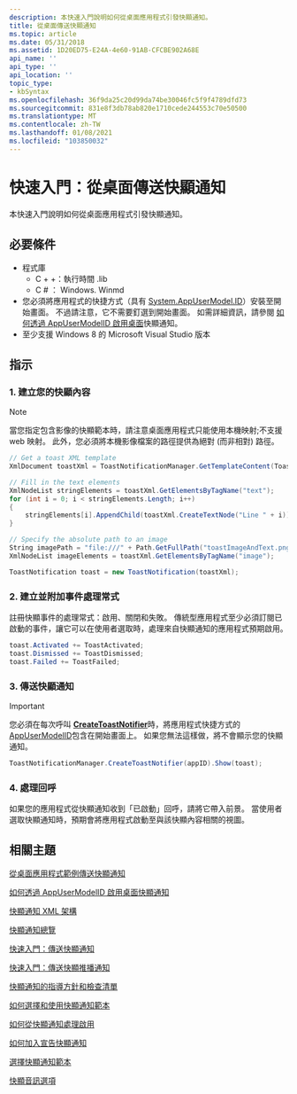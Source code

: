 ```yaml
---
description: 本快速入門說明如何從桌面應用程式引發快顯通知。
title: 從桌面傳送快顯通知
ms.topic: article
ms.date: 05/31/2018
ms.assetid: 1D20ED75-E24A-4e60-91AB-CFCBE902A68E
api_name: ''
api_type: ''
api_location: ''
topic_type:
- kbSyntax
ms.openlocfilehash: 36f9da25c20d99da74be30046fc5f9f4789dfd73
ms.sourcegitcommit: 831e8f3db78ab820e1710cede244553c70e50500
ms.translationtype: MT
ms.contentlocale: zh-TW
ms.lasthandoff: 01/08/2021
ms.locfileid: "103850032"
---
```

# <a name="quickstart-sending-a-toast-notification-from-the-desktop"></a>快速入門：從桌面傳送快顯通知

本快速入門說明如何從桌面應用程式引發快顯通知。

## <a name="prerequisites"></a>必要條件

-   程式庫
    -   C + +：執行時間 .lib
    -   C \# ： Windows. Winmd
-   您必須將應用程式的快捷方式（具有 [System.AppUserModel.ID](../properties/props-system-appusermodel-id.md)）安裝至開始畫面。 不過請注意，它不需要釘選到開始畫面。 如需詳細資訊，請參閱 [如何透過 AppUserModelID 啟用桌面](enable-desktop-toast-with-appusermodelid.md)快顯通知。
-   至少支援 Windows 8 的 Microsoft Visual Studio 版本

## <a name="instructions"></a>指示

### <a name="1-create-your-toast-content"></a>1. 建立您的快顯內容

> [!Note]  
> 當您指定包含影像的快顯範本時，請注意桌面應用程式只能使用本機映射;不支援 web 映射。 此外，您必須將本機影像檔案的路徑提供為絕對 (而非相對) 路徑。

 


```csharp
// Get a toast XML template
XmlDocument toastXml = ToastNotificationManager.GetTemplateContent(ToastTemplateType.ToastImageAndText04);

// Fill in the text elements
XmlNodeList stringElements = toastXml.GetElementsByTagName("text");
for (int i = 0; i < stringElements.Length; i++)
{
    stringElements[i].AppendChild(toastXml.CreateTextNode("Line " + i));
}

// Specify the absolute path to an image
String imagePath = "file:///" + Path.GetFullPath("toastImageAndText.png");
XmlNodeList imageElements = toastXml.GetElementsByTagName("image");

ToastNotification toast = new ToastNotification(toastXml);
```



### <a name="2-create-and-attach-the-event-handlers"></a>2. 建立並附加事件處理常式

註冊快顯事件的處理常式：啟用、關閉和失敗。 傳統型應用程式至少必須訂閱已啟動的事件，讓它可以在使用者選取時，處理來自快顯通知的應用程式預期啟用。


```csharp
toast.Activated += ToastActivated;
toast.Dismissed += ToastDismissed;
toast.Failed += ToastFailed;
```



### <a name="3-send-the-toast"></a>3. 傳送快顯通知

> [!IMPORTANT]
> 您必須在每次呼叫 [**CreateToastNotifier**](/uwp/api/Windows.UI.Notifications.ToastNotificationManager?view=winrt-19041)時，將應用程式快捷方式的 [AppUserModelID](../properties/props-system-appusermodel-id.md)包含在開始畫面上。 如果您無法這樣做，將不會顯示您的快顯通知。

 


```csharp
ToastNotificationManager.CreateToastNotifier(appID).Show(toast);
```



### <a name="4-handle-the-callbacks"></a>4. 處理回呼

如果您的應用程式從快顯通知收到「已啟動」回呼，請將它帶入前景。 當使用者選取快顯通知時，預期會將應用程式啟動至與該快顯內容相關的視圖。

## <a name="related-topics"></a>相關主題

<dl> <dt>

[從桌面應用程式範例傳送快顯通知](https://github.com/microsoft/Windows-classic-samples/tree/master/Samples/DesktopToasts)
</dt> <dt>

[如何透過 AppUserModelID 啟用桌面快顯通知](enable-desktop-toast-with-appusermodelid.md)
</dt> <dt>

[快顯通知 XML 架構](/uwp/schemas/tiles/toastschema/schema-root)
</dt> <dt>

[快顯通知總覽](/previous-versions/windows/apps/hh779727(v=win.10))
</dt> <dt>

[快速入門：傳送快顯通知](/previous-versions/windows/apps/hh465448(v=win.10))
</dt> <dt>

[快速入門：傳送快顯推播通知](/previous-versions/windows/hh761487(v=win.10))
</dt> <dt>

[快顯通知的指導方針和檢查清單](/windows/uwp/design/shell/tiles-and-notifications/)
</dt> <dt>

[如何選擇和使用快顯通知範本](/previous-versions/windows/apps/hh465448(v=win.10))
</dt> <dt>

[如何從快顯通知處理啟用](/previous-versions/windows/apps/hh761468(v=win.10))
</dt> <dt>

[如何加入宣告快顯通知](/previous-versions/windows/apps/hh781238(v=win.10))
</dt> <dt>

[選擇快顯通知範本](/previous-versions/windows/apps/hh761494(v=win.10))
</dt> <dt>

[快顯音訊選項](/previous-versions/windows/apps/hh761492(v=win.10))
</dt> </dl>

 

 
